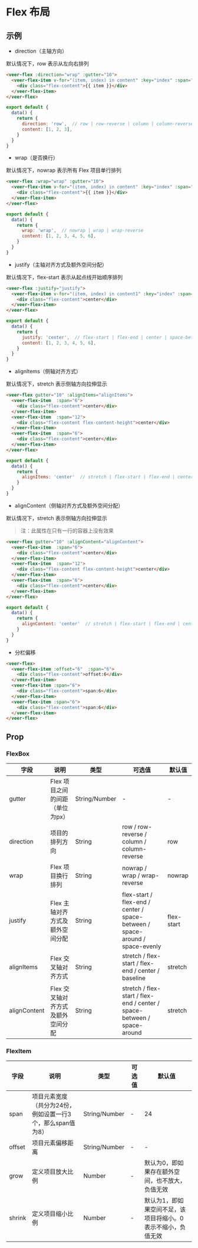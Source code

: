 # Flex 布局

## 示例

- direction（主轴方向）

默认情况下，row 表示从左向右排列

```html
<veer-flex :direction="wrap" :gutter="10">
  <veer-flex-item v-for="(item, index) in content" :key="index" :span="8">
    <div class="flex-content">{{ item }}</div>
  </veer-flex-item>
</veer-flex>
```

```js
export default {
  data() {
    return {
      direction: 'row',  // row | row-reverse | column | column-reverse
      content: [1, 2, 3],
    }
  }
}
```

- wrap（是否换行）

默认情况下，nowrap 表示所有 Flex 项目单行排列

```html
<veer-flex :wrap="wrap" :gutter="10">
  <veer-flex-item v-for="(item, index) in content" :key="index" :span="8">
    <div class="flex-content">{{ item }}</div>
  </veer-flex-item>
</veer-flex>
```

```js
export default {
  data() {
    return {
      wrap: 'wrap',  // nowrap | wrap | wrap-reverse
      content: [1, 2, 3, 4, 5, 6],
    }
  }
}
```

- justify（主轴对齐方式及额外空间分配）

默认情况下，flex-start 表示从起点线开始顺序排列

```html
<veer-flex :justify="justify">
  <veer-flex-item v-for="(item, index) in content1" :key="index" :span="6">
    <div class="flex-content">center</div>
  </veer-flex-item>
</veer-flex>
```

```js
export default {
  data() {
    return {
      justify: 'center',  // flex-start | flex-end | center | space-between | space-around
      content: [1, 2, 3, 4, 5, 6],
    }
  }
}
```

- alignItems（侧轴对齐方式）

默认情况下，stretch 表示侧轴方向拉伸显示

```html
<veer-flex gutter="10" :alignItems="alignItems">
  <veer-flex-item  :span="6">
    <div class="flex-content">center</div>
  </veer-flex-item>
  <veer-flex-item  :span="12">
    <div class="flex-content flex-content-height">center</div>
  </veer-flex-item>
  <veer-flex-item  :span="6">
    <div class="flex-content">center</div>
  </veer-flex-item>
</veer-flex>
```

```js
export default {
  data() {
    return {
      alignItems: 'center'  // stretch | flex-start | flex-end | center | baseline
    }
  }
}
```

- alignContent（侧轴对齐方式及额外空间分配）

默认情况下，stretch 表示侧轴方向拉伸显示

> 注：此属性在只有一行的容器上没有效果

```html
<veer-flex gutter="10" :alignContent="alignContent">
  <veer-flex-item  :span="6">
    <div class="flex-content">center</div>
  </veer-flex-item>
  <veer-flex-item  :span="12">
    <div class="flex-content flex-content-height">center</div>
  </veer-flex-item>
  <veer-flex-item  :span="6">
    <div class="flex-content">center</div>
  </veer-flex-item>
</veer-flex>
```

```js
export default {
  data() {
    return {
      alignContent: 'center'  // stretch | flex-start | flex-end | center | space-between | space-around
    }
  }
}
```

- 分栏偏移

```html
<veer-flex>
  <veer-flex-item :offset="6"  :span="6">
    <div class="flex-content">offset:6</div>
  </veer-flex-item>
  <veer-flex-item :span="6">
    <div class="flex-content">span:6</div>
  </veer-flex-item>
  <veer-flex-item :span="6">
    <div class="flex-content">span:6</div>
  </veer-flex-item>
</veer-flex>
```

## Prop

### FlexBox

| 字段 | 说明 | 类型 | 可选值 | 默认值 |
| - | - | - | - | - |
| gutter | Flex 项目之间的间距（单位为px） | String/Number | - | - |
| direction | 项目的排列方向 | String | row / row-reverse / column / column-reverse | row |
| wrap | Flex 项目换行排列 | String | nowrap / wrap / wrap-reverse | nowrap |
| justify | Flex 主轴对齐方式及额外空间分配 | String | flex-start / flex-end / center / space-between / space-around / space-evenly | flex-start |
| alignItems | Flex 交叉轴对齐方式 | String | stretch / flex-start / flex-end / center / baseline | stretch |
| alignContent | Flex 交叉轴对齐方式及额外空间分配 | String | stretch / flex-start / flex-end / center / space-between / space-around | stretch |

### FlexItem

| 字段 | 说明 | 类型 | 可选值 | 默认值 |
| - | - | - | - | - |
| span | 项目元素宽度（共分为24份，例如设置一行3个，那么span值为8） | String/Number | - | 24 |
| offset | 项目元素偏移距离 | String/Number | - | - |
| grow | 定义项目放大比例 | Number | - | 默认为0，即如果存在额外空间，也不放大，负值无效 |
| shrink | 定义项目缩小比例 | Number | - | 默认为1，即如果空间不足，该项目将缩小。0表示不缩小，负值无效 |
